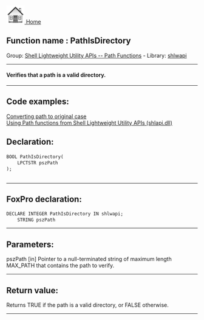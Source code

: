 [<img src="../../images/home.png"> Home ](https://github.com/VFPX/Win32API)  

## Function name : PathIsDirectory
Group: [Shell Lightweight Utility APIs -- Path Functions](../../functions_group.md#Shell_Lightweight_Utility_APIs_--_Path_Functions)  -  Library: [shlwapi](../../libraries.md#shlwapi)  
***  


#### Verifies that a path is a valid directory.
***  


## Code examples:
[Converting path to original case](../../samples/sample_102.md)  
[Using Path functions from Shell Lightweight Utility APIs (shlapi.dll)](../../samples/sample_178.md)  

## Declaration:
```foxpro  
BOOL PathIsDirectory(
    LPCTSTR pszPath
);
  
```  
***  


## FoxPro declaration:
```foxpro  
DECLARE INTEGER PathIsDirectory IN shlwapi;
	STRING pszPath  
```  
***  


## Parameters:
pszPath 
[in] Pointer to a null-terminated string of maximum length MAX_PATH that contains the path to verify.  
***  


## Return value:
Returns TRUE if the path is a valid directory, or FALSE otherwise.  
***  

